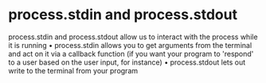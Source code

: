 # process.stdin and process.stdout

process.stdin and process.stdout allow us to interact with the process while it is running 
 • process.stdin allows you to get arguments from the terminal and 
 act on it via a callback function (if you want your program to 'respond'
 to a user based on the user input, for instance)
 • process.stdout lets out write to the terminal from your program

